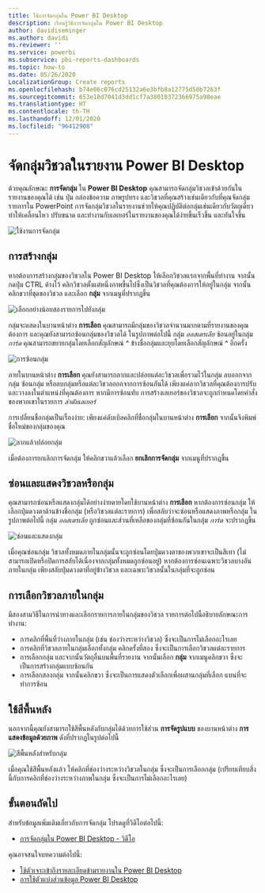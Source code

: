 ```yaml
---
title: ใช้การจัดกลุ่มใน Power BI Desktop
description: เรียนรู้วิธีการจัดกลุ่มใน Power BI Desktop
author: davidiseminger
ms.author: davidi
ms.reviewer: ''
ms.service: powerbi
ms.subservice: pbi-reports-dashboards
ms.topic: how-to
ms.date: 05/26/2020
LocalizationGroup: Create reports
ms.openlocfilehash: b74e06c076cd25132a6e3bfb8a12775d50b7263f
ms.sourcegitcommit: 653e18d7041d3dd1cf7a38010372366975a98eae
ms.translationtype: HT
ms.contentlocale: th-TH
ms.lasthandoff: 12/01/2020
ms.locfileid: "96412908"
---
```

# <a name="group-visuals-in-power-bi-desktop-reports"></a>จัดกลุ่มวิชวลในรายงาน Power BI Desktop
ด้วยคุณลักษณะ **การจัดกลุ่ม** ใน **Power BI Desktop** คุณสามารถจัดกลุ่มวิชวลเข้าด้วยกันในรายงานของคุณได้ เช่น ปุ่ม กล่องข้อความ ภาพรูปทรง และวิชวลที่คุณสร้างเช่นเดียวกับที่คุณจัดกลุ่มรายการใน PowerPoint การจัดกลุ่มวิชวลในรายงานช่วยให้คุณปฏิบัติต่อกลุ่มเช่นเดียวกับวัตถุเดี่ยว ทำให้เคลื่อนไหว ปรับขนาด และทำงานกับเลเยอร์ในรายงานของคุณได้ง่ายขึ้นเร็วขึ้น และทันใจขึ้น

![ใช้งานการจัดกลุ่ม](media/desktop-grouping-visuals/grouping-visuals-01.png)


## <a name="creating-groups"></a>การสร้างกลุ่ม

หากต้องการสร้างกลุ่มของวิชวลใน Power BI Desktop ให้เลือกวิชวลแรกจากพื้นที่ทำงาน จากนั้นกดปุ่ม CTRL ค้างไว้ คลิกวิชวลตั้งแต่หนึ่งภาพขึ้นไปซึ่งเป็นวิชวลที่คุณต้องการให้อยู่ในกลุ่ม จากนั้นคลิกขวาที่ชุดของวิชวล และเลือก **กลุ่ม** จากเมนูที่ปรากฏขึ้น

![เลือกอย่างน้อยสองรายการไปยังกลุ่ม](media/desktop-grouping-visuals/grouping-visuals-02.png)

กลุ่มจะแสดงในบานหน้าต่าง **การเลือก** คุณสามารถมีกลุ่มของวิชวลจำนวนมากตามที่รายงานของคุณต้องการ และคุณยังสามารถซ้อนกลุ่มของวิชวลได้ ในรูปภาพต่อไปนี้ กลุ่ม *ออสเตรเลีย* ซ้อนอยู่ในกลุ่ม *การ์ด* คุณสามารถขยายกลุ่มโดยเลือกสัญลักษณ์ ^ ข้างชื่อกลุ่มและยุบโดยเลือกสัญลักษณ์ ^ อีกครั้ง 

![การซ้อนกลุ่ม](media/desktop-grouping-visuals/grouping-visuals-03.png)

ภายในบานหน้าต่าง **การเลือก** คุณยังสามารถลากและปล่อยแต่ละวิชวลเพื่อรวมไว้ในกลุ่ม ลบออกจากกลุ่ม ซ้อนกลุ่ม หรือลบกลุ่มหรือแต่ละวิชวลออกจากการซ้อนกันได้ เพียงแค่ลากวิชวลที่คุณต้องการปรับและวางลงในตำแหน่งที่คุณต้องการ หากมีการซ้อนทับ การสร้างเลเยอร์ของวิชวลจะถูกกำหนดโดยคำสั่งของพวกเขาในรายการ *ลำดับเลเยอร์*

การเปลี่ยนชื่อกลุ่มเป็นเรื่องง่าย: เพียงแค่ดับเบิลคลิกที่ชื่อกลุ่มในบานหน้าต่าง **การเลือก** จากนั้นจึงพิมพ์ชื่อใหม่ของกลุ่มของคุณ

![ลากแล้วปล่อยกลุ่ม](media/desktop-grouping-visuals/grouping-visuals-04.png)

เมื่อต้องการยกเลิกการจัดกลุ่ม ให้คลิกขวาแล้วเลือก **ยกเลิกการจัดกลุ่ม** จากเมนูที่ปรากฏขึ้น

## <a name="hide-and-show-visuals-or-groups"></a>ซ่อนและแสดงวิชวลหรือกลุ่ม

คุณสามารถซ่อนหรือแสดงกลุ่มได้อย่างง่ายดายโดยใช้บานหน้าต่าง **การเลือก** หากต้องการซ่อนกลุ่ม ให้เลือกปุ่มดวงตาด้านข้างชื่อกลุ่ม (หรือวิชวลแต่ละรายการ) เพื่อสลับว่าจะซ่อนหรือแสดงภาพหรือกลุ่ม ในรูปภาพต่อไปนี้ กลุ่ม *ออสเตรเลีย* ถูกซ่อนและส่วนที่เหลือของกลุ่มที่ซ้อนกันในกลุ่ม *การ์ด* จะปรากฏขึ้น


![ซ่อนและแสดงกลุ่ม](media/desktop-grouping-visuals/grouping-visuals-05.png)

เมื่อคุณซ่อนกลุ่ม วิชวลทั้งหมดภายในกลุ่มนั้นจะถูกซ่อนโดยปุ่มดวงตาของพวกเขาจะเป็นสีเทา (ไม่สามารถเปิดหรือปิดการสลับได้เนื่องจากกลุ่มทั้งหมดถูกซ่อนอยู่) หากต้องการซ่อนเฉพาะวิชวลบางอันภายในกลุ่ม เพียงสลับปุ่มดวงตาที่อยู่ข้างวิชวล และเฉพาะวิชวลนั้นในกลุ่มที่จะถูกซ่อน

## <a name="selecting-visuals-within-a-group"></a>การเลือกวิชวลภายในกลุ่ม

มีสองสามวิธีในการนำทางและเลือกรายการภายในกลุ่มของวิชวล รายการต่อไปนี้อธิบายลักษณะการทำงาน:

* การคลิกที่พื้นที่ว่างภายในกลุ่ม (เช่น ช่องว่างระหว่างวิชวล) ซึ่งจะเป็นการไม่เลือกอะไรเลย
* การคลิกที่วิชวลภายในกลุ่มเลือกทั้งกลุ่ม คลิกครั้งที่สอง ซึ่งจะเป็นการเลือกวิชวลแต่ละรายการ
* การเลือกกลุ่ม และจากนั้นวัตถุอื่นบนพื้นที่รายงาน จากนั้นเลือก **กลุ่ม** จากเมนูคลิกขวา ซึ่งจะเป็นการสร้างกลุ่มแบบซ้อนกัน
* การเลือกสองกลุ่ม จากนั้นคลิกขวา ซึ่งจะเป็นการแสดงตัวเลือกเพื่อผสานกลุ่มที่เลือก แทนที่จะทำการซ้อน

## <a name="apply-background-color"></a>ใช้สีพื้นหลัง

นอกจากนี้คุณยังสามารถใช้สีพื้นหลังกับกลุ่มได้ด้วยการใช้ส่วน **การจัดรูปแบบ** ของบานหน้าต่าง **การแสดงข้อมูลด้วยภาพ** ดังที่ปรากฏในรูปต่อไปนี้ 

![สีพื้นหลังสำหรับกลุ่ม](media/desktop-grouping-visuals/grouping-visuals-06.png)

เมื่อคุณใช้สีพื้นหลังแล้ว ให้คลิกที่ช่องว่างระหว่างวิชวลในกลุ่ม ซึ่งจะเป็นการเลือกกลุ่ม (เปรียบเทียบสิ่งนี้กับการคลิกที่ช่องว่างระหว่างภาพในกลุ่ม ซึ่งจะเป็นการไม่เลือกอะไรเลย) 


## <a name="next-steps"></a>ขั้นตอนถัดไป
สำหรับข้อมูลเพิ่มเติมเกี่ยวกับการจัดกลุ่ม โปรดดูที่วิดีโอต่อไปนี้:

* [การจัดกลุ่มใน Power BI Desktop - วิดีโอ](https://youtu.be/sf4n7VXoQHY?t=10)

คุณอาจสนใจบทความต่อไปนี้:

* [ใช้ตัวเจาะเข้าถึงรายละเอียดข้ามรายงานใน Power BI Desktop](desktop-cross-report-drill-through.md)
* [การใช้ตัวแบ่งส่วนข้อมูล Power BI Desktop](../visuals/power-bi-visualization-slicers.md)
